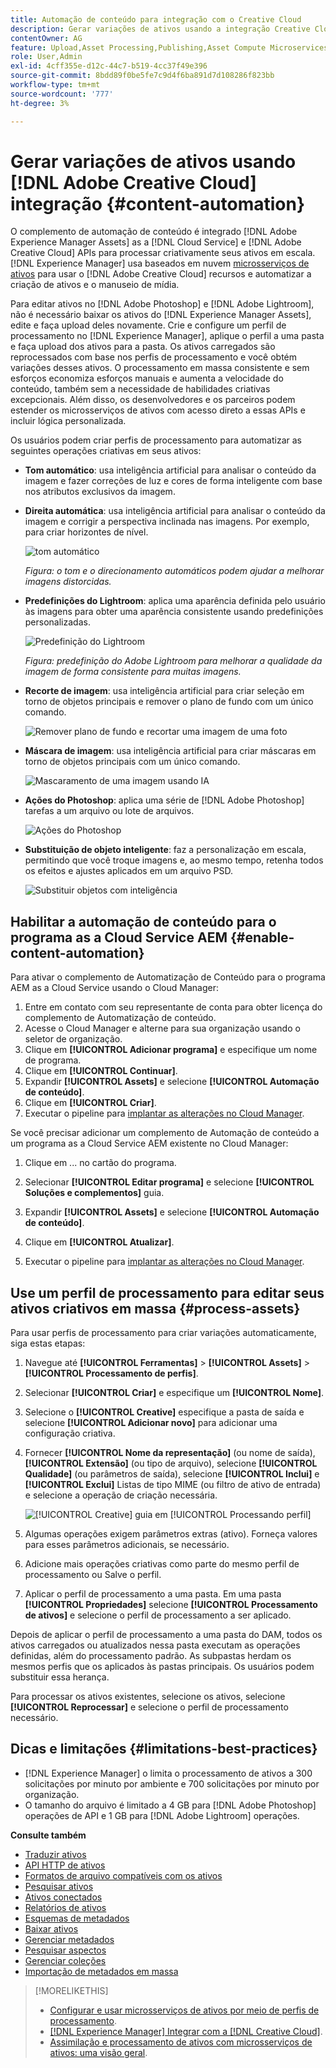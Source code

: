 ```yaml
---
title: Automação de conteúdo para integração com o Creative Cloud
description: Gerar variações de ativos usando a integração Creative Cloud
contentOwner: AG
feature: Upload,Asset Processing,Publishing,Asset Compute Microservices,Workflow
role: User,Admin
exl-id: 4cff355e-d12c-44c7-b519-4cc37f49e396
source-git-commit: 8bdd89f0be5fe7c9d4f6ba891d7d108286f823bb
workflow-type: tm+mt
source-wordcount: '777'
ht-degree: 3%

---
```


# Gerar variações de ativos usando [!DNL Adobe Creative Cloud] integração {#content-automation}

O complemento de automação de conteúdo é integrado [!DNL Adobe Experience Manager Assets] as a [!DNL Cloud Service] e [!DNL Adobe Creative Cloud] APIs para processar criativamente seus ativos em escala. [!DNL Experience Manager] usa baseados em nuvem [microsserviços de ativos](/help/assets/asset-microservices-overview.md) para usar o [!DNL Adobe Creative Cloud] recursos e automatizar a criação de ativos e o manuseio de mídia.

Para editar ativos no [!DNL Adobe Photoshop] e [!DNL Adobe Lightroom], não é necessário baixar os ativos do [!DNL Experience Manager Assets], edite e faça upload deles novamente. Crie e configure um perfil de processamento no [!DNL Experience Manager], aplique o perfil a uma pasta e faça upload dos ativos para a pasta. Os ativos carregados são reprocessados com base nos perfis de processamento e você obtém variações desses ativos. O processamento em massa consistente e sem esforços economiza esforços manuais e aumenta a velocidade do conteúdo, também sem a necessidade de habilidades criativas excepcionais. Além disso, os desenvolvedores e os parceiros podem estender os microsserviços de ativos com acesso direto a essas APIs e incluir lógica personalizada.

Os usuários podem criar perfis de processamento para automatizar as seguintes operações criativas em seus ativos:

* **Tom automático**: usa inteligência artificial para analisar o conteúdo da imagem e fazer correções de luz e cores de forma inteligente com base nos atributos exclusivos da imagem.

* **Direita automática**: usa inteligência artificial para analisar o conteúdo da imagem e corrigir a perspectiva inclinada nas imagens. Por exemplo, para criar horizontes de nível.

   ![tom automático](/help/assets/assets/content-automation-autotone.png)

   *Figura: o tom e o direcionamento automáticos podem ajudar a melhorar imagens distorcidas.*

* **Predefinições do Lightroom**: aplica uma aparência definida pelo usuário às imagens para obter uma aparência consistente usando predefinições personalizadas.

   ![Predefinição do Lightroom](/help/assets/assets/content-automation-lrpresets.png)

   *Figura: predefinição do Adobe Lightroom para melhorar a qualidade da imagem de forma consistente para muitas imagens.*

* **Recorte de imagem**: usa inteligência artificial para criar seleção em torno de objetos principais e remover o plano de fundo com um único comando.

   ![Remover plano de fundo e recortar uma imagem de uma foto](/help/assets/assets/content-automation-backgroundremove.png)

* **Máscara de imagem**: usa inteligência artificial para criar máscaras em torno de objetos principais com um único comando.

   ![Mascaramento de uma imagem usando IA](/help/assets/assets/content-automation-mask.png)

* **Ações do Photoshop**: aplica uma série de [!DNL Adobe Photoshop] tarefas a um arquivo ou lote de arquivos.

   ![Ações do Photoshop](/help/assets/assets/content-automation-psactions.png)

* **Substituição de objeto inteligente**: faz a personalização em escala, permitindo que você troque imagens e, ao mesmo tempo, retenha todos os efeitos e ajustes aplicados em um arquivo PSD.

   ![Substituir objetos com inteligência](/help/assets/assets/content-automation-objectreplace.png)

## Habilitar a automação de conteúdo para o programa as a Cloud Service AEM {#enable-content-automation}

Para ativar o complemento de Automatização de Conteúdo para o programa AEM as a Cloud Service usando o Cloud Manager:

1. Entre em contato com seu representante de conta para obter licença do complemento de Automatização de conteúdo.
1. Acesse o Cloud Manager e alterne para sua organização usando o seletor de organização.
1. Clique em **[!UICONTROL Adicionar programa]** e especifique um nome de programa.
1. Clique em **[!UICONTROL Continuar]**.
1. Expandir **[!UICONTROL Assets]** e selecione **[!UICONTROL Automação de conteúdo]**.
1. Clique em **[!UICONTROL Criar]**.
1. Executar o pipeline para [implantar as alterações no Cloud Manager](https://experienceleague.adobe.com/docs/experience-manager-cloud-service/content/implementing/using-cloud-manager/deploy-code.html).

Se você precisar adicionar um complemento de Automação de conteúdo a um programa as a Cloud Service AEM existente no Cloud Manager:

1. Clique em ... no cartão do programa.

1. Selecionar **[!UICONTROL Editar programa]** e selecione **[!UICONTROL Soluções e complementos]** guia.

1. Expandir **[!UICONTROL Assets]** e selecione **[!UICONTROL Automação de conteúdo]**.
1. Clique em **[!UICONTROL Atualizar]**.
1. Executar o pipeline para [implantar as alterações no Cloud Manager](https://experienceleague.adobe.com/docs/experience-manager-cloud-service/content/implementing/using-cloud-manager/deploy-code.html).

## Use um perfil de processamento para editar seus ativos criativos em massa {#process-assets}

Para usar perfis de processamento para criar variações automaticamente, siga estas etapas:

1. Navegue até **[!UICONTROL Ferramentas]** > **[!UICONTROL Assets]** > **[!UICONTROL Processamento de perfis]**.

1. Selecionar **[!UICONTROL Criar]** e especifique um **[!UICONTROL Nome]**.

1. Selecione o **[!UICONTROL Creative]** especifique a pasta de saída e selecione **[!UICONTROL Adicionar novo]** para adicionar uma configuração criativa.

1. Fornecer **[!UICONTROL Nome da representação]** (ou nome de saída), **[!UICONTROL Extensão]** (ou tipo de arquivo), selecione **[!UICONTROL Qualidade]** (ou parâmetros de saída), selecione **[!UICONTROL Inclui]** e **[!UICONTROL Exclui]** Listas de tipo MIME (ou filtro de ativo de entrada) e selecione a operação de criação necessária.

   ![[!UICONTROL Creative] guia em [!UICONTROL Processando perfil]](assets/creative-processing-profile.png)

1. Algumas operações exigem parâmetros extras (ativo). Forneça valores para esses parâmetros adicionais, se necessário.

1. Adicione mais operações criativas como parte do mesmo perfil de processamento ou Salve o perfil.

1. Aplicar o perfil de processamento a uma pasta. Em uma pasta **[!UICONTROL Propriedades]** selecione **[!UICONTROL Processamento de ativos]** e selecione o perfil de processamento a ser aplicado.

Depois de aplicar o perfil de processamento a uma pasta do DAM, todos os ativos carregados ou atualizados nessa pasta executam as operações definidas, além do processamento padrão. As subpastas herdam os mesmos perfis que os aplicados às pastas principais. Os usuários podem substituir essa herança.

Para processar os ativos existentes, selecione os ativos, selecione **[!UICONTROL Reprocessar]** e selecione o perfil de processamento necessário.

## Dicas e limitações {#limitations-best-practices}

* [!DNL Experience Manager] o limita o processamento de ativos a 300 solicitações por minuto por ambiente e 700 solicitações por minuto por organização.
* O tamanho do arquivo é limitado a 4 GB para [!DNL Adobe Photoshop] operações de API e 1 GB para [!DNL Adobe Lightroom] operações.

**Consulte também**

* [Traduzir ativos](translate-assets.md)
* [API HTTP de ativos](mac-api-assets.md)
* [Formatos de arquivo compatíveis com os ativos](file-format-support.md)
* [Pesquisar ativos](search-assets.md)
* [Ativos conectados](use-assets-across-connected-assets-instances.md)
* [Relatórios de ativos](asset-reports.md)
* [Esquemas de metadados](metadata-schemas.md)
* [Baixar ativos](download-assets-from-aem.md)
* [Gerenciar metadados](manage-metadata.md)
* [Pesquisar aspectos](search-facets.md)
* [Gerenciar coleções](manage-collections.md)
* [Importação de metadados em massa](metadata-import-export.md)

>[!MORELIKETHIS]
>
>* [Configurar e usar microsserviços de ativos por meio de perfis de processamento](/help/assets/asset-microservices-configure-and-use.md).
>* [ [!DNL Experience Manager] Integrar com a [!DNL Creative Cloud]](/help/assets/aem-cc-integration-best-practices.md).
>* [Assimilação e processamento de ativos com microsserviços de ativos: uma visão geral](/help/assets/asset-microservices-overview.md).

